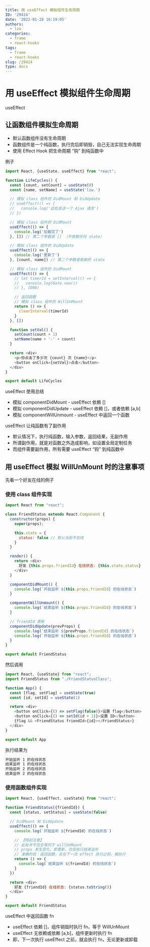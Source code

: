 ```yaml
---
title: 用 useEffect 模拟组件生命周期
ID: '29414'
date: '2022-01-28 16:19:05'
authors:
  - lzw
categories:
  - frame
  - react-hooks
tags:
  - frame
  - react-hooks
slug: /29414
type: docs
---
```


# 用 useEffect 模拟组件生命周期

useEffect
 
## 让函数组件模拟生命周期

- 默认函数组件没有生命周期
- 函数组件是一个纯函数，执行完后即销毁，自己无法实现生命周期
- 使用 Effect Hook 把生命周期 “钩” 到纯函数中

例子

```js
import React, {useState, useEffect} from "react";

function LifeCycles() {
  const [count, setCount] = useState(0)
  const [name, setName] = useState('lzw.')

  // 模拟 class 组件的 DidMount 和 DidUpdate
  // useEffect(() => {
  //   console.log('此处发送一个 Ajax 请求')
  // })

  // 模拟 class 组件的 DidMount
  useEffect(() => {
    console.log('加载完了')
  }, []) // 第二个参数是 [] （不依赖任何 state）

  // 模拟 class 组件的 DidUpdate
  useEffect(() => {
    console.log('更新了')
  }, [count, name]) // 第二个参数是依赖的 state

  // 模拟 class 组件的 DidMount
  useEffect(() => {
    // let timerId = setInterval(() => {
    //   console.log(Date.now())
    // }, 1000)

    // 返回函数
    // 模拟 class 组件的 WillUnMount
    return () => {
      clearInterval(timerId)
    }
  }, [])

  function setVal() {
    setCount(count + 1)
    setName(name + '-' + count)
  }

  return <div>
    <p>你点击了多少次 {count} 次 {name}</p>
    <button onClick={setVal}>点击</button>
  </div>
}

export default LifeCycles
```

useEffect 使用总结

- 模拟 componentDidMount - useEffect 依赖 []
- 模拟 componentDidUpdate - useEffect 依赖 []，或者依赖 [a,b]
- 模拟 componentWillUnmount -  useEffect 中返回一个函数

useEffect 让纯函数有了副作用

- 默认情况下，执行纯函数，输入参数，返回结果，无副作用
- 所谓副作用，就是对函数之外造成影响，如设置全局定制任务
- 而组件需要副作用，所有需要 useEffect “钩” 到纯函数中

## 用 useEffect 模拟 WillUnMount 时的注意事项

先看一个好友在线的例子

###  使用 class 组件实现


```js
import React from "react";

class FriendStatus extends React.Component {
  constructor(props) {
    super(props);

    this.state = {
      status: false // 默认当前不在线
    }
  }

  render() {
    return <div>
      好友 {this.props.friendId} 在线状态: {this.state.status}
    </div>
  }

  componentDidMount() {
    console.log(`开始监听 ${this.props.friendId} 的在线状态`)
  }

  componentWillUnmount() {
    console.log(`结束监听 ${this.props.friendId} 的在线状态`)
  }

  // friendId 更新
  componentDidUpdate(prevProps) {
    console.log(`结束监听 ${prevProps.friendId} 的在线状态`)
    console.log(`开始监听 ${this.props.friendId} 的在线状态`)
  }
}

export default FriendStatus
```

然后调用

```js
import React, {useState} from "react";
import FriendStatus from "./FriendStatusClass";

function App() {
  const [flag, setFlag] = useState(true)
  const [id, setId] = useState(1)

  return <div>
    <button onClick={() => setFlag(false)}>设置 flag</button>
    <button onClick={() => setId(id + 1)}>设置 ID</button>
    {flag && <FriendStatus friendId={id}></FriendStatus>}
  </div>
}

export default App
```

执行结果为

```sh
开始监听 1 的在线状态
结束监听 1 的在线状态
开始监听 2 的在线状态
结束监听 2 的在线状态
```

### 使用函数组件实现

```js
import React, {useEffect, useState} from "react";

function FriendStatus({friendId}) {
  const [status, setStatus] = useState(false)

  // DidMount 和 DidUpdate
  useEffect(() => {
    console.log(`开始监听 ${friendId} 的在线状态`)

    // 【特别注意】
    // 此处并不完全等同于 willUnMount
    // props 发生变化，即更新，也会执行结束监听
    // 准确的说：返回函数，会在下一次 effect 执行之前，被执行
    return () => {
      console.log(`结束监听 ${friendId} 的在线状态`)
    }
  })

  return <div>
    好友 {friendId} 在线状态: {status.toString()}
  </div>
}

export default FriendStatus
```

useEffect 中返回函数 fn

- useEffect 依赖 []，组件销毁时执行 fn，等于 WillUnMount
- useEffect 无依赖或依赖 [a,b]，组件更新时执行 fn
- 即，下一次执行 useEffect 之前，就会执行 fn，无论更新或卸载

